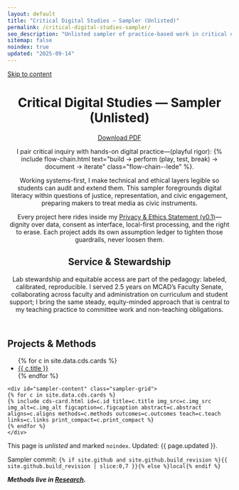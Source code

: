 ```yaml
---
layout: default
title: "Critical Digital Studies — Sampler (Unlisted)"
permalink: /critical-digital-studies-sampler/
seo_description: "Unlisted sampler of practice-based work in critical digital studies by Ben Severns"
sitemap: false
noindex: true
updated: "2025-09-14"
---
```

<link rel="stylesheet" href="{{ '/assets/css/cds-sampler.css' | relative_url }}">
<link rel="stylesheet" href="{{ '/assets/css/print-cds.css' | relative_url }}">
<a class="skip-link" href="#sampler-content">Skip to content</a>

<div class="cds-sampler">
  <header class="sampler-hero" aria-labelledby="sampler-title">
    <div class="hero-main">
      <div class="hero-heading">
        <h1 id="sampler-title">Critical Digital Studies — Sampler (Unlisted)</h1>
        <a class="print-btn" href="{{ '/assets/docs/Severns_CriticalDigitalStudies.pdf' | relative_url }}" target="_blank" rel="noopener">Download PDF</a>
      </div>
      <p class="lede">I pair critical inquiry with hands-on digital practice—(playful rigor): {% include flow-chain.html text="build → perform (play, test, break) → document → iterate" class="flow-chain--lede" %}.</p>
      <p>Working systems-first, I make technical and ethical layers legible so students can audit and extend them. This sampler foregrounds digital literacy within questions of justice, representation, and civic engagement, preparing makers to treat media as civic instruments.</p>
       <p class="privacy-note">Every project here rides inside my <a href="{{ 'https://github.com/bseverns/bseverns.github.io/blob/main/PRIVACY_ETHICS.md' | relative_url }}">Privacy &amp; Ethics Statement (v0.1)</a>—dignity over data, consent as interface, local-first processing, and the right to erase. Each project adds its own assumption ledger to tighten those guardrails, never loosen them.</p>
    </div>
    <aside class="service">
      <h2>Service &amp; Stewardship</h2>
      <p>Lab stewardship and equitable access are part of the pedagogy: labeled, calibrated, reproducible. I served 2.5 years on MCAD’s Faculty Senate, collaborating across faculty and administration on curriculum and student support; I bring the same steady, equity-minded approach that is central to my teaching practice to committee work and non-teaching obligations.</p>
    </aside>
  </header>

  <div class="sampler-main">
    <nav class="toc" aria-label="Projects">
      <h2 class="toc-title">Projects &amp; Methods</h2>
      <ul>
      {% for c in site.data.cds.cards %}
        <li><a href="#{{ c.id }}">{{ c.title }}</a></li>
      {% endfor %}
      </ul>
    </nav>

    <div id="sampler-content" class="sampler-grid">
    {% for c in site.data.cds.cards %}
    {% include cds-card.html id=c.id title=c.title img_src=c.img_src img_alt=c.img_alt figcaption=c.figcaption abstract=c.abstract aligns=c.aligns methods=c.methods outcomes=c.outcomes teach=c.teach links=c.links print_compact=c.print_compact %}
    {% endfor %}
    </div>
  </div>

  <footer class="sampler-meta">
    <p class="page-note">This page is <em>unlisted</em> and marked <code>noindex</code>. Updated: {{ page.updated }}.</p>
    <p class="commit-note">
      <span class="label">Sampler commit:</span>
      <code>{% if site.github and site.github.build_revision %}{{ site.github.build_revision | slice:0,7 }}{% else %}local{% endif %}</code>
    </p>
    <p class="methods-note"><em><strong>Methods live in <a href="/research/">Research</a>.</strong></em></p>
  </footer>
</div>
